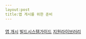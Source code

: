 ```yaml
---
layout:post
title:앱 게시를 위한 준비
---
```


###



[앱 개시](https://developer.android.com/studio/publish/index.html?hl=ko)
[빌드시스템가이드](https://developer.android.com/studio/build/index.html?hl=ko)
[지원라이브러리](https://developer.android.com/topic/libraries/support-library/index.html?hl=ko)